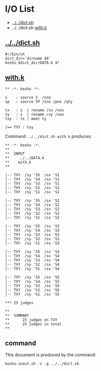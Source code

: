 # I/O List

- [../../dict.sh](#dictsh)
- ../../dict.sh [with.k](#withk)



## [../../dict.sh](../../dict.sh)

```
#!/bin/sh
dict_dir=`dirname $0`
koshu $dict_dir/DATA.k $*
```



## [with.k](with.k)

```
** -*- koshu -*-

s    : source S  /sno
sp   : source SP /sno /pno /qty

tx   : s  | rename /sx /sno
ty   : s  | rename /sy /sno
txy  : tx | meet ty

|== TXY : txy

```

Command `../../dict.sh with.k` produces:

```
** -*- koshu -*-
**
**  INPUT
**    ../../DATA.k
**    with.k
**

|-- TXY  /sy 'S5  /sx 'S1
|-- TXY  /sy 'S4  /sx 'S1
|-- TXY  /sy 'S3  /sx 'S1
|-- TXY  /sy 'S2  /sx 'S1
|-- TXY  /sy 'S1  /sx 'S1

|-- TXY  /sy 'S5  /sx 'S2
|-- TXY  /sy 'S4  /sx 'S2
|-- TXY  /sy 'S3  /sx 'S2
|-- TXY  /sy 'S2  /sx 'S2
|-- TXY  /sy 'S1  /sx 'S2

|-- TXY  /sy 'S5  /sx 'S3
|-- TXY  /sy 'S4  /sx 'S3
|-- TXY  /sy 'S3  /sx 'S3
|-- TXY  /sy 'S2  /sx 'S3
|-- TXY  /sy 'S1  /sx 'S3

|-- TXY  /sy 'S5  /sx 'S4
|-- TXY  /sy 'S4  /sx 'S4
|-- TXY  /sy 'S3  /sx 'S4
|-- TXY  /sy 'S2  /sx 'S4
|-- TXY  /sy 'S1  /sx 'S4

|-- TXY  /sy 'S5  /sx 'S5
|-- TXY  /sy 'S4  /sx 'S5
|-- TXY  /sy 'S3  /sx 'S5
|-- TXY  /sy 'S2  /sx 'S5
|-- TXY  /sy 'S1  /sx 'S5

*** 25 judges

**
**  SUMMARY
**      25 judges on TXY
**      25 judges in total
**
```



## command

This document is produced by the command:

```
koshu-inout.sh -s -g ../../dict.sh
```
